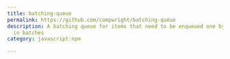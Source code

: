 ```yaml
---
title: batching-queue
permalink: https://github.com/compwright/batching-queue
description: A batching queue for items that need to be enqueued one by one, but dequeued
  in batches
category: javascript:npm

---
```

